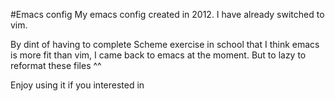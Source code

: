 #Emacs config
My emacs config created in 2012.
I have already switched to vim.

By dint of having to complete Scheme exercise in school that I think emacs is more fit than vim, I came back to emacs at the moment. But to lazy to reformat these files ^^

Enjoy using it if you interested in
